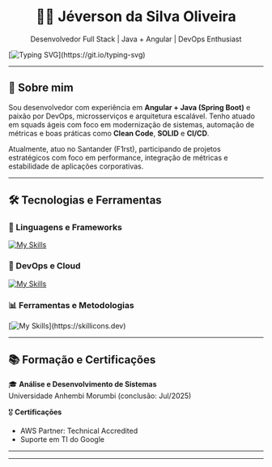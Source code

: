 <h1 align="center">👨‍💻 Jéverson da Silva Oliveira</h1>
<p align="center">
  Desenvolvedor Full Stack | Java + Angular | DevOps Enthusiast
</p>

[![Typing SVG](https://readme-typing-svg.herokuapp.com?font=Fira+Code&pause=1000&color=46DA04&width=435&lines=Todo+projeto+come%C3%A7a+com+um+bom+caf%C3%A9!)](https://git.io/typing-svg)


---

## 🚀 Sobre mim

Sou desenvolvedor com experiência em **Angular + Java (Spring Boot)** e paixão por DevOps, microsserviços e arquitetura escalável. Tenho atuado em squads ágeis com foco em modernização de sistemas, automação de métricas e boas práticas como **Clean Code**, **SOLID** e **CI/CD**.

Atualmente, atuo no Santander (F1rst), participando de projetos estratégicos com foco em performance, integração de métricas e estabilidade de aplicações corporativas.

---

## 🛠️ Tecnologias e Ferramentas

### 🧠 Linguagens e Frameworks
[![My Skills](https://skillicons.dev/icons?i=js,html,css,typescript,dotnet,python)](https://skillicons.dev)

### 🧰 DevOps e Cloud
[![My Skills](https://skillicons.dev/icons?i=docker,aws,azure,kubernetes)](https://skillicons.dev)

### 📊 Ferramentas e Metodologias
[![My Skills](https://skillicons.dev/icons?i=vscode,intellij,git,)](https://skillicons.dev)

---

## 📚 Formação e Certificações

🎓 **Análise e Desenvolvimento de Sistemas**  
Universidade Anhembi Morumbi (conclusão: Jul/2025)

🎖️ **Certificações**  
- AWS Partner: Technical Accredited  
- Suporte em TI do Google

---


---


